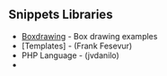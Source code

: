 ## Snippets Libraries

- [Boxdrawing](boxdrawing.sqlite) - Box drawing examples
- [Templates] - (Frank Fesevur)
- PHP Language - (jvdanilo)
- 
